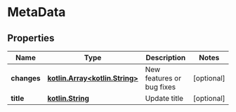 # MetaData

## Properties
Name | Type | Description | Notes
------------ | ------------- | ------------- | -------------
**changes** | [**kotlin.Array&lt;kotlin.String&gt;**](.md) | New features or bug fixes |  [optional]
**title** | [**kotlin.String**](.md) | Update title |  [optional]
